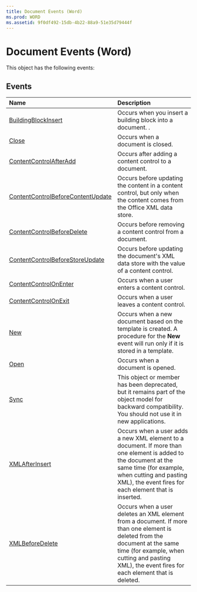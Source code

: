 ```yaml
---
title: Document Events (Word)
ms.prod: WORD
ms.assetid: 9f0df492-15db-4b22-88a9-51e35d79444f
---
```



# Document Events (Word)
This object has the following events:

## Events



|**Name**|**Description**|
|:-----|:-----|
|[BuildingBlockInsert](document-buildingblockinsert-event-word.md)|Occurs when you insert a building block into a document. .|
|[Close](document-close-event-word.md)|Occurs when a document is closed.|
|[ContentControlAfterAdd](document-contentcontrolafteradd-event-word.md)|Occurs after adding a content control to a document.|
|[ContentControlBeforeContentUpdate](document-contentcontrolbeforecontentupdate-event-word.md)|Occurs before updating the content in a content control, but only when the content comes from the Office XML data store.|
|[ContentControlBeforeDelete](document-contentcontrolbeforedelete-event-word.md)|Occurs before removing a content control from a document.|
|[ContentControlBeforeStoreUpdate](document-contentcontrolbeforestoreupdate-event-word.md)|Occurs before updating the document's XML data store with the value of a content control.|
|[ContentControlOnEnter](document-contentcontrolonenter-event-word.md)|Occurs when a user enters a content control.|
|[ContentControlOnExit](document-contentcontrolonexit-event-word.md)|Occurs when a user leaves a content control.|
|[New](document-new-event-word.md)|Occurs when a new document based on the template is created. A procedure for the  **New** event will run only if it is stored in a template.|
|[Open](document-open-event-word.md)|Occurs when a document is opened.|
|[Sync](document-sync-event-word.md)|This object or member has been deprecated, but it remains part of the object model for backward compatibility. You should not use it in new applications.|
|[XMLAfterInsert](document-xmlafterinsert-event-word.md)|Occurs when a user adds a new XML element to a document. If more than one element is added to the document at the same time (for example, when cutting and pasting XML), the event fires for each element that is inserted.|
|[XMLBeforeDelete](document-xmlbeforedelete-event-word.md)|Occurs when a user deletes an XML element from a document. If more than one element is deleted from the document at the same time (for example, when cutting and pasting XML), the event fires for each element that is deleted.|

